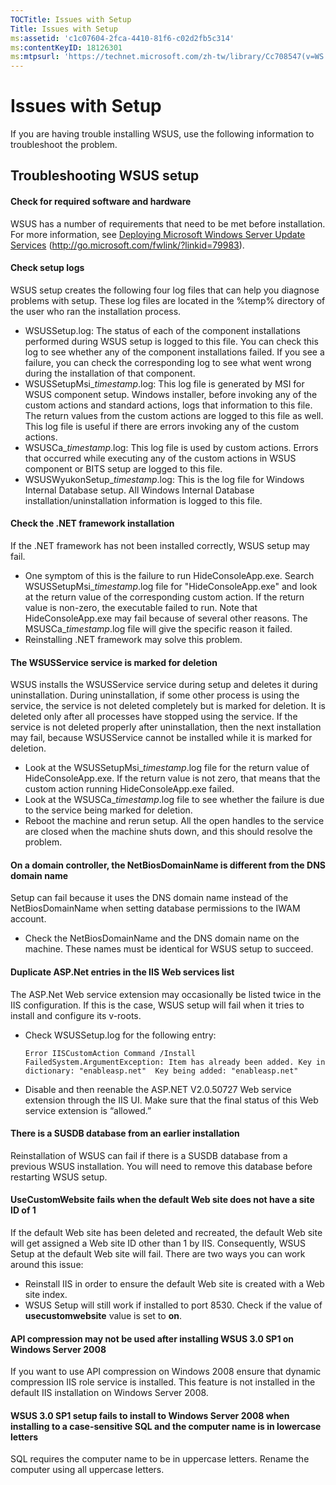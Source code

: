 ```yaml
---
TOCTitle: Issues with Setup
Title: Issues with Setup
ms:assetid: 'c1c07604-2fca-4410-81f6-c02d2fb5c314'
ms:contentKeyID: 18126301
ms:mtpsurl: 'https://technet.microsoft.com/zh-tw/library/Cc708547(v=WS.10)'
---
```


Issues with Setup
=================

If you are having trouble installing WSUS, use the following information to troubleshoot the problem.

Troubleshooting WSUS setup
--------------------------

#### Check for required software and hardware

WSUS has a number of requirements that need to be met before installation. For more information, see [Deploying Microsoft Windows Server Update Services](http://go.microsoft.com/fwlink/?linkid=79983) (http://go.microsoft.com/fwlink/?linkid=79983).

#### Check setup logs

WSUS setup creates the following four log files that can help you diagnose problems with setup. These log files are located in the %temp% directory of the user who ran the installation process.

-   WSUSSetup.log: The status of each of the component installations performed during WSUS setup is logged to this file. You can check this log to see whether any of the component installations failed. If you see a failure, you can check the corresponding log to see what went wrong during the installation of that component.
-   WSUSSetupMsi\_*timestamp*.log: This log file is generated by MSI for WSUS component setup. Windows installer, before invoking any of the custom actions and standard actions, logs that information to this file. The return values from the custom actions are logged to this file as well. This log file is useful if there are errors invoking any of the custom actions.
-   WSUSCa\_*timestamp*.log: This log file is used by custom actions. Errors that occurred while executing any of the custom actions in WSUS component or BITS setup are logged to this file.
-   WSUSWyukonSetup\_*timestamp*.log: This is the log file for Windows Internal Database setup. All Windows Internal Database installation/uninstallation information is logged to this file.

#### Check the .NET framework installation

If the .NET framework has not been installed correctly, WSUS setup may fail.

-   One symptom of this is the failure to run HideConsoleApp.exe. Search WSUSSetupMsi\_*timestamp*.log file for "HideConsoleApp.exe" and look at the return value of the corresponding custom action. If the return value is non-zero, the executable failed to run. Note that HideConsoleApp.exe may fail because of several other reasons. The MSUSCa\_*timestamp*.log file will give the specific reason it failed.
-   Reinstalling .NET framework may solve this problem.

#### The WSUSService service is marked for deletion

WSUS installs the WSUSService service during setup and deletes it during uninstallation. During uninstallation, if some other process is using the service, the service is not deleted completely but is marked for deletion. It is deleted only after all processes have stopped using the service. If the service is not deleted properly after uninstallation, then the next installation may fail, because WSUSService cannot be installed while it is marked for deletion.

-   Look at the WSUSSetupMsi\_*timestamp*.log file for the return value of HideConsoleApp.exe. If the return value is not zero, that means that the custom action running HideConsoleApp.exe failed.
-   Look at the WSUSCa\_*timestamp*.log file to see whether the failure is due to the service being marked for deletion.
-   Reboot the machine and rerun setup. All the open handles to the service are closed when the machine shuts down, and this should resolve the problem.

#### On a domain controller, the NetBiosDomainName is different from the DNS domain name

Setup can fail because it uses the DNS domain name instead of the NetBiosDomainName when setting database permissions to the IWAM account.

-   Check the NetBiosDomainName and the DNS domain name on the machine. These names must be identical for WSUS setup to succeed.

#### Duplicate ASP.Net entries in the IIS Web services list

The ASP.Net Web service extension may occasionally be listed twice in the IIS configuration. If this is the case, WSUS setup will fail when it tries to install and configure its v-roots.

-   Check WSUSSetup.log for the following entry:

    ```
    Error IISCustomAction Command /Install FailedSystem.ArgumentException: Item has already been added. Key in dictionary: "enableasp.net"  Key being added: "enableasp.net"
    ```

-   Disable and then reenable the ASP.NET V2.0.50727 Web service extension through the IIS UI. Make sure that the final status of this Web service extension is “allowed.”

#### There is a SUSDB database from an earlier installation

Reinstallation of WSUS can fail if there is a SUSDB database from a previous WSUS installation. You will need to remove this database before restarting WSUS setup.

#### UseCustomWebsite fails when the default Web site does not have a site ID of 1

If the default Web site has been deleted and recreated, the default Web site will get assigned a Web site ID other than 1 by IIS. Consequently, WSUS Setup at the default Web site will fail. There are two ways you can work around this issue:

-   Reinstall IIS in order to ensure the default Web site is created with a Web site index.
-   WSUS Setup will still work if installed to port 8530. Check if the value of **usecustomwebsite** value is set to **on**.

#### API compression may not be used after installing WSUS 3.0 SP1 on Windows Server 2008

If you want to use API compression on Windows 2008 ensure that dynamic compression IIS role service is installed. This feature is not installed in the default IIS installation on Windows Server 2008.

#### WSUS 3.0 SP1 setup fails to install to Windows Server 2008 when installing to a case-sensitive SQL and the computer name is in lowercase letters

SQL requires the computer name to be in uppercase letters. Rename the computer using all uppercase letters.
